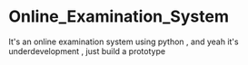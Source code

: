 # Online_Examination_System
It's an online examination system using python , and yeah it's underdevelopment , just build a prototype
